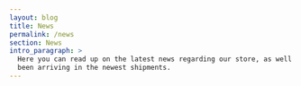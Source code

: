 ```yaml
---
layout: blog
title: News
permalink: /news
section: News
intro_paragraph: >
  Here you can read up on the latest news regarding our store, as well as what's
  been arriving in the newest shipments.
---
```

